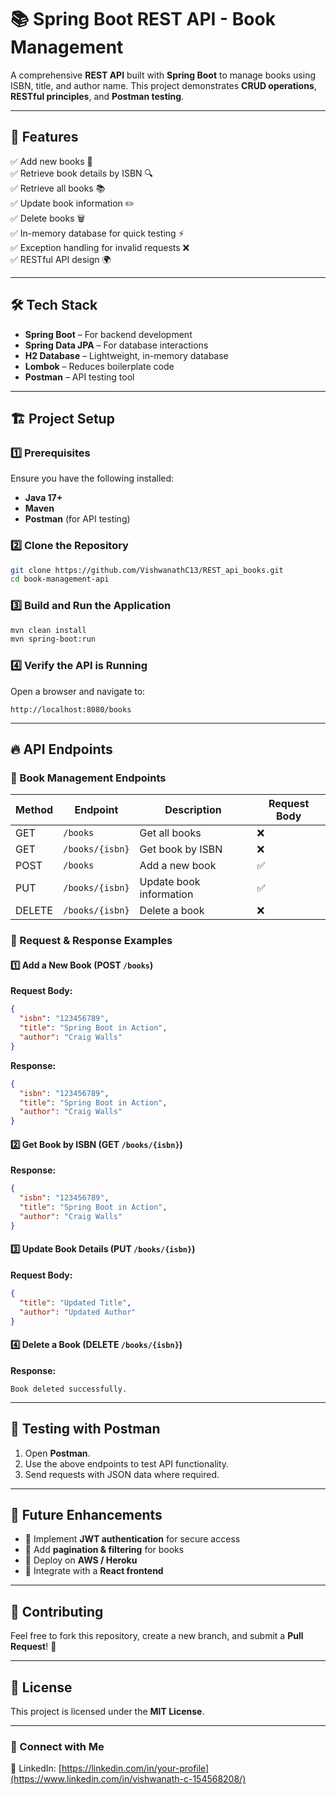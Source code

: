 # 📚 Spring Boot REST API - Book Management

A comprehensive **REST API** built with **Spring Boot** to manage books using ISBN, title, and author name. This project demonstrates **CRUD operations**, **RESTful principles**, and **Postman testing**.

---

## 🚀 Features

✅ Add new books 📖  
✅ Retrieve book details by ISBN 🔍  
✅ Retrieve all books 📚  
✅ Update book information ✏️  
✅ Delete books 🗑  
✅ In-memory database for quick testing ⚡  
✅ Exception handling for invalid requests ❌  
✅ RESTful API design 🌍  

---

## 🛠 Tech Stack

- **Spring Boot** – For backend development  
- **Spring Data JPA** – For database interactions  
- **H2 Database** – Lightweight, in-memory database  
- **Lombok** – Reduces boilerplate code  
- **Postman** – API testing tool  

---

## 🏗 Project Setup

### 1️⃣ Prerequisites
Ensure you have the following installed:
- **Java 17+**
- **Maven**
- **Postman** (for API testing)

### 2️⃣ Clone the Repository
```sh
git clone https://github.com/VishwanathC13/REST_api_books.git
cd book-management-api
```

### 3️⃣ Build and Run the Application
```sh
mvn clean install
mvn spring-boot:run
```

### 4️⃣ Verify the API is Running
Open a browser and navigate to:
```
http://localhost:8080/books
```

---

## 🔥 API Endpoints

### 📝 Book Management Endpoints
| Method | Endpoint           | Description               | Request Body |
|--------|-------------------|---------------------------|--------------|
| GET    | `/books`      | Get all books            | ❌ |
| GET    | `/books/{isbn}` | Get book by ISBN        | ❌ |
| POST   | `/books`      | Add a new book           | ✅ |
| PUT    | `/books/{isbn}` | Update book information | ✅ |
| DELETE | `/books/{isbn}` | Delete a book           | ❌ |

### 📌 Request & Response Examples

#### 1️⃣ Add a New Book (POST `/books`)
**Request Body:**
```json
{
  "isbn": "123456789",
  "title": "Spring Boot in Action",
  "author": "Craig Walls"
}
```
**Response:**
```json
{
  "isbn": "123456789",
  "title": "Spring Boot in Action",
  "author": "Craig Walls"
}
```

#### 2️⃣ Get Book by ISBN (GET `/books/{isbn}`)
**Response:**
```json
{
  "isbn": "123456789",
  "title": "Spring Boot in Action",
  "author": "Craig Walls"
}
```

#### 3️⃣ Update Book Details (PUT `/books/{isbn}`)
**Request Body:**
```json
{
  "title": "Updated Title",
  "author": "Updated Author"
}
```

#### 4️⃣ Delete a Book (DELETE `/books/{isbn}`)
**Response:**
```
Book deleted successfully.
```

---

## 🧪 Testing with Postman
1. Open **Postman**.
2. Use the above endpoints to test API functionality.
3. Send requests with JSON data where required.

---

## 📌 Future Enhancements
- 🔑 Implement **JWT authentication** for secure access  
- 📄 Add **pagination & filtering** for books  
- 📡 Deploy on **AWS / Heroku**  
- 🎨 Integrate with a **React frontend**  

---

## 🎯 Contributing
Feel free to fork this repository, create a new branch, and submit a **Pull Request**! 🚀

---

## 📜 License
This project is licensed under the **MIT License**.

---

### 📩 Connect with Me
🔗 LinkedIn: [https://linkedin.com/in/your-profile](https://www.linkedin.com/in/vishwanath-c-154568208/)
